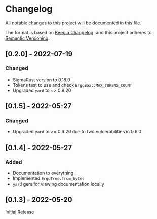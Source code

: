 # Changelog
All notable changes to this project will be documented in this file.

The format is based on [Keep a Changelog](https://keepachangelog.com/en/1.0.0/),
and this project adheres to [Semantic Versioning](https://semver.org/spec/v2.0.0.html).

## [0.2.0] - 2022-07-19
### Changed
- SigmaRust version to 0.18.0
- Tokens test to use and check `ErgoBox::MAX_TOKENS_COUNT`
- Upgraded `yard` to ~> 0.9.20

## [0.1.5] - 2022-05-27
### Changed
- Upgraded `yard` to >= 0.9.20 due to two vulnerabilities in 0.6.0

## [0.1.4] - 2022-05-27
### Added
- Documentation to everything
- Implemented `ErgoTree.from_bytes`
- `yard` gem for viewing documentation locally

## [0.1.3] - 2022-05-20
Initial Release

